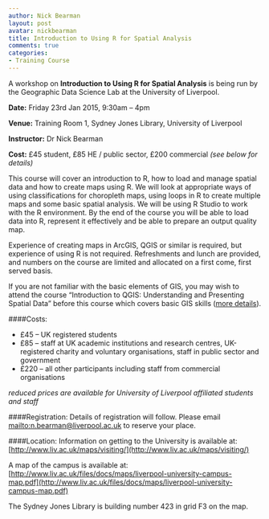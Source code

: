 ```yaml
---
author: Nick Bearman
layout: post
avatar: nickbearman
title: Introduction to Using R for Spatial Analysis
comments: true
categories:
- Training Course
---
```


A workshop on **Introduction to Using R for Spatial Analysis** is being run by the Geographic Data Science Lab at the University of Liverpool.

**Date:** Friday 23rd Jan 2015, 9:30am – 4pm

**Venue:** Training Room 1, Sydney Jones Library, University of Liverpool

**Instructor:** Dr Nick Bearman

**Cost:** £45 student, £85 HE / public sector, £200 commercial *(see below for details)*

This course will cover an introduction to R, how to load and manage spatial data and how to create maps using R. We will look at appropriate ways of using classifications for choropleth maps, using loops in R to create multiple maps and some basic spatial analysis. We will be using R Studio to work with the R environment. By the end of the course you will be able to load data into R, represent it effectively and be able to prepare an output quality map. 

Experience of creating maps in ArcGIS, QGIS or similar is required, but experience of using R is not required. Refreshments and lunch are provided, and numbers on the course are limited and allocated on a first come, first served basis.

If you are not familiar with the basic elements of GIS, you may wish to attend the course “Introduction to QGIS: Understanding and Presenting Spatial Data” before this course which covers basic GIS skills ([more details](http://geographicdatascience.com/training%20course/2014/12/01/Introduction-to-QGIS/)). 

####Costs:
- £45 – UK registered students
- £85 – staff at UK academic institutions and research centres, UK-registered charity and voluntary organisations, staff in public sector and government
- £220 – all other participants including staff from commercial organisations  

*reduced prices are available for University of Liverpool affiliated students and staff*

####Registration:
Details of registration will follow. Please email <mailto:n.bearman@liverpool.ac.uk> to reserve your place.

####Location:
Information on getting to the University is available at: [http://www.liv.ac.uk/maps/visiting/](http://www.liv.ac.uk/maps/visiting/)

A map of the campus is available at: [http://www.liv.ac.uk/files/docs/maps/liverpool-university-campus-map.pdf](http://www.liv.ac.uk/files/docs/maps/liverpool-university-campus-map.pdf)

The Sydney Jones Library is building number 423 in grid F3 on the map. 
